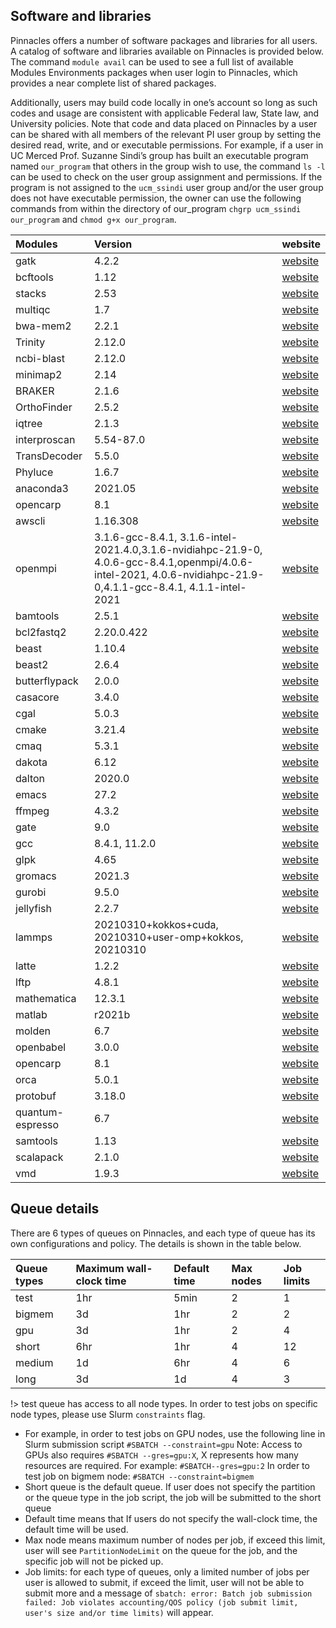 ## Software and libraries
Pinnacles offers a number of software packages and libraries for all users. A catalog of software and libraries available on Pinnacles is provided below. The command `module avail` can be used to see a full list of available Modules 
Environments packages when user login to Pinnacles, which provides a near complete list of shared packages. 

Additionally, users may build code locally in one’s account so long as such codes and usage are consistent with applicable Federal law, State law, and University policies. Note that code and data placed on Pinnacles by a user can be shared with all members of the relevant PI user group by setting the desired read, write, and or executable permissions. For example, if a user in UC Merced Prof. Suzanne Sindi’s group has built an executable program named `our_program` that others in the group wish to use, the command `ls -l` can be used to check on the user group assignment and permissions. If the program is not assigned to the `ucm_ssindi` user group and/or the user group does not have executable permission, the owner can use the following commands from within the directory of our_program `chgrp ucm_ssindi our_program` and `chmod g+x our_program`.

| Modules   | Version | website                              |
|:----------|:--------|:-------------------------------------|
| gatk | 4.2.2 | [website](https://github.com/broadinstitute/gatk/releases) |
| bcftools	 | 1.12 | [website](https://bioconda.github.io/recipes/bcftools/README.html) |
| stacks	 | 2.53 | [website](https://catchenlab.life.illinois.edu/stacks/) |
| multiqc	 | 1.7 | [website](https://bioconda.github.io/recipes/multiqc/README.html) |
| bwa-mem2 | 2.2.1 | [website](https://bioconda.github.io/recipes/bwa-mem2/README.html) |
| Trinity	 |2.12.0 | [website](https://github.com/trinityrnaseq/trinityrnaseq) |
| ncbi-blast | 2.12.0 | [website](https://blast.ncbi.nlm.nih.gov/Blast.cgi?PAGE_TYPE=BlastDocs&DOC_TYPE=Download) |
| minimap2 | 2.14 | [website](https://github.com/lh3/minimap2) |
| BRAKER	 | 2.1.6 | [website](https://github.com/Gaius-Augustus/BRAKER) |
| OrthoFinder	 | 2.5.2 | [website](https://github.com/davidemms/OrthoFinder) |
| iqtree	 | 2.1.3 | [website](http://www.iqtree.org) |
| interproscan	 | 5.54-87.0| [website](https://www.ebi.ac.uk/interpro/download/) |
| TransDecoder		 | 5.5.0 | [website](https://github.com/TransDecoder/TransDecoder/releases) |
| Phyluce		 | 1.6.7 | [website](https://phyluce.readthedocs.io/en/latest/installation.html) |
| anaconda3 | 2021.05 | [website](https://www.anaconda.com/) |
| opencarp | 8.1 | [website](https://opencarp.org/) |
| awscli | 1.16.308 | [website](https://aws.amazon.com/cli/) |
| openmpi | 3.1.6-gcc-8.4.1, 3.1.6-intel-2021.4.0,3.1.6-nvidiahpc-21.9-0, 4.0.6-gcc-8.4.1,openmpi/4.0.6-intel-2021, 4.0.6-nvidiahpc-21.9-0,4.1.1-gcc-8.4.1, 4.1.1-intel-2021| [website](https://www.open-mpi.org/) |
| bamtools | 2.5.1 | [website](https://bioinformatics.readthedocs.io/en/latest/bamtools/) |
|  bcl2fastq2 | 2.20.0.422 | [website](https://github.com/brwnj/bcl2fastq) |
|  beast | 1.10.4 | [website](https://beast.community/) |
| beast2 | 2.6.4 | [website](https://www.beast2.org) |
| butterflypack | 2.0.0 | [website](https://github.com/liuyangzhuan/ButterflyPACK)|
| casacore | 3.4.0 | [website](https://github.com/casacore/casacore) |
| cgal | 5.0.3 | [website](https://www.cgal.org/) |
| cmake | 3.21.4 | [website](https://cmake.org/) |
| cmaq | 5.3.1| [website](https://www.epa.gov/cmaq) |
| dakota | 6.12 | [website](https://www.dakotasoft.com/) |
| dalton | 2020.0 | [website](https://daltonprogram.org/) |
| emacs | 27.2 | [website](https://www.gnu.org/s/emacs/) |
|  ffmpeg | 4.3.2 | [website](https://ffmpeg.org/) |
| gate | 9.0 | [website](https://gate-software.com/en/home-page/) |
| gcc | 8.4.1, 11.2.0 | [website](https://gcc.gnu.org/) |
| glpk | 4.65 | [website](https://www.gnu.org/software/glpk/) |
| gromacs | 2021.3 | [website](https://www.gromacs.org/) |
| gurobi | 9.5.0| [website](https://www.gurobi.com/) |
| jellyfish | 2.2.7 | [website](https://jellyfish.co/) |
| lammps | 20210310+kokkos+cuda, 20210310+user-omp+kokkos, 20210310 | [website](https://www.lammps.org/) |
| latte | 1.2.2 | [website](https://www.math.ucdavis.edu/~latte/software.php) |
| lftp | 4.8.1 | [website](https://lftp.yar.ru/) |
| mathematica | 12.3.1| [website](https://www.wolfram.com/mathematica/) |
| matlab | r2021b | [website](https://www.mathworks.com/products/matlab.html) |
| molden | 6.7 | [website](https://www3.cmbi.umcn.nl/molden/) |
| openbabel | 3.0.0 | [website](http://openbabel.org/wiki/Main_Page) |
| opencarp | 8.1 | [website](https://www.anaconda.com/) |
| orca | 5.0.1 | [website](https://orca.security/) |
| protobuf | 3.18.0 | [website](https://github.com/protocolbuffers/protobuf) |
| quantum-espresso | 6.7 | [website](http://www.quantum-espresso.org/) |
| samtools | 1.13 | [website](http://www.htslib.org/) |
| scalapack | 2.1.0 | [website](http://www.netlib.org/scalapack/) |
| vmd | 1.9.3 | [website](https://www.ks.uiuc.edu/Research/vmd/) |

## Queue details
There are 6 types of queues on Pinnacles, and each type of queue has its own configurations and policy. The details is shown in the table below.

| Queue types | Maximum wall-clock time | Default time | Max nodes | Job limits |
|:------------|:------------------------|:-------------|:----------|:-----------|
| test        | 1hr                     | 5min         | 2         | 1          |
| bigmem      | 3d                      | 1hr          | 2         | 2          |
| gpu         | 3d                      | 1hr          | 2         | 4          |
| short       | 6hr                     | 1hr          | 4         | 12         |
| medium      | 1d                      | 6hr          | 4         | 6          |
| long        | 3d                      | 1d           | 4         | 3          |


!> test queue has access to all node types. In order to test jobs on specific node types, please use Slurm `constraints` flag. 


* For example, in order to test jobs on GPU nodes, use the following line in Slurm submission script 
`#SBATCH --constraint=gpu`
Note: Access to GPUs also requires `#SBATCH --gres=gpu:X`, X represents how many resources are required. For example:
`#SBATCH--gres=gpu:2`
In order to test job on bigmem node:
`#SBATCH --constraint=bigmem`
* Short queue is the default queue. If user does not specify the partition or the queue type in the job script, the job will be submitted to the short queue
* Default time means that If users do not specify the wall-clock time, the default time will be used.
* Max node means maximum number of nodes per job, if exceed this limit, user will see `PartitionNodeLimit` on the queue for the job, and the specific job will not be picked up.
* Job limits: for each type of queues, only a limited number of jobs per user is allowed to submit, if exceed the limit, user will not be able to submit more and a message of `sbatch: error: Batch job submission failed: Job violates accounting/QOS policy (job submit limit, user's size and/or time limits)` will appear.


